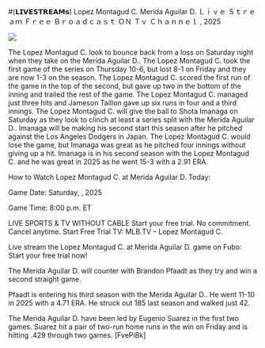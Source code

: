 #(𝗟𝗜𝗩𝗘𝗦𝗧𝗥𝗘𝗔𝗠𝘀) Lopez Montagud C. Merida Aguilar D. Ｌｉｖｅ Ｓｔｒｅａｍ Ｆｒｅｅ Ｂｒｏａｄｃａｓｔ ＯＮ Ｔｖ Ｃｈａｎｎｅｌ , 2025  
  
  
[![](https://i.imgur.com/qSNzIqt.png)](https://movie.rssnews.media/vLECRHiLg.php)  
  
The Lopez Montagud C. look to bounce back from a loss on Saturday night when they take on the Merida Aguilar D.. The Lopez Montagud C. took the first game of the series on Thursday 10-6, but lost 8-1 on Friday and they are now 1-3 on the season. The Lopez Montagud C. scored the first run of the game in the top of the second, but gave up two in the bottom of the inning and trailed the rest of the game. The Lopez Montagud C. managed just three hits and Jameson Taillon gave up six runs in four and a third innings. The Lopez Montagud C. will give the ball to Shota Imanaga on Saturday as they look to clinch at least a series split with the Merida Aguilar D.. Imanaga will be making his second start this season after he pitched against the Los Angeles Dodgers in Japan. The Lopez Montagud C. would lose the game, but Imanaga was great as he pitched four innings without giving up a hit. Imanaga is in his second season with the Lopez Montagud C. and he was great in 2025 as he went 15-3 with a 2.91 ERA.

How to Watch Lopez Montagud C. at Merida Aguilar D. Today:

Game Date: Saturday, , 2025

Game Time: 8:00 p.m. ET

LIVE SPORTS & TV WITHOUT CABLE
Start your free trial. No commitment. Cancel anytime.
Start Free Trial
TV: MLB.TV – Lopez Montagud C.

Live stream the Lopez Montagud C. at Merida Aguilar D. game on Fubo: Start your free trial now!

The Merida Aguilar D. will counter with Brandon Pfaadt as they try and win a second straight game.

Pfaadt is entering his third season with the Merida Aguilar D.. He went 11-10 in 2025 with a 4.71 ERA. He struck out 185 last season and walked just 42.

The Merida Aguilar D. have been led by Eugenio Suarez in the first two games. Suarez hit a pair of two-run home runs in the win on Friday and is hitting .429 through two games. [FvePiBk]